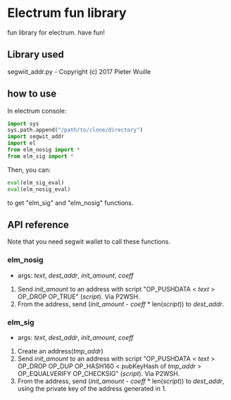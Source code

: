 # Electrum fun library

fun library for electrum. have fun!

## Library used

segwiit_addr.py - Copyright (c) 2017 Pieter Wuille

## how to use

In electrum console:

```python
import sys
sys.path.append("/path/to/clone/directory")
import segwit_addr
import el
from elm_nosig import *
from elm_sig import *
```

Then, you can:

```python
eval(elm_sig_eval)
eval(elm_nosig_eval)
```
to get "elm\_sig" and "elm\_nosig" functions.

## API reference

Note that you need segwit wallet to call these functions.

### elm\_nosig

- args: *text*, *dest\_addr*, *init\_amount*, *coeff*

1. Send *init\_amount* to an address with script "OP_PUSHDATA < *text* > OP_DROP OP_TRUE" (*script*). Via P2WSH.
2. From the address, send (*init\_amount* - *coeff* \* len(*script*)) to *dest\_addr*.

### elm\_sig

- args: *text*, *dest\_addr*, *init\_amount*, *coeff*

1. Create an address(*tmp\_addr*)
2. Send *init\_amount* to an address with script "OP_PUSHDATA < *text* > OP_DROP OP_DUP OP_HASH160 < pubKeyHash of *tmp\_addr* > OP_EQUALVERIFY OP_CHECKSIG" (*script*). Via P2WSH.
3. From the address, send (*init\_amount* - *coeff* \* len(*script*)) to *dest\_addr*, using the private key of the address generated in 1.